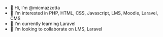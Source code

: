- 👋 Hi, I’m @micmazzotta
- 👀 I’m interested in PHP, HTML, CSS, Javascript, LMS, Moodle, Laravel, CMS
- 🌱 I’m currently learning Laravel
- 💞️ I’m looking to collaborate on LMS, Laravel


<!---
micmazzotta/micmazzotta is a ✨ special ✨ repository because its `README.md` (this file) appears on your GitHub profile.
You can click the Preview link to take a look at your changes.
--->
